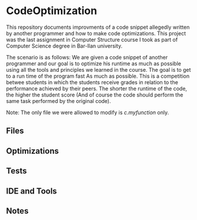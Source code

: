 # CodeOptimization

This repository documents improvments of a code snippet allegedly written by another programmer and how to make code optimizations.
This project was the last assignment in Computer Structure course I took as part of Computer Science degree in Bar-Ilan university.

The scenario is as follows:
We are given a code snippet of another programmer and our goal is to optimize his runtime as much as possible using all the tools and principles we learned in the course. The goal is to get to a run time of the program fast As much as possible. This is a competition betwee students in which the students receive grades in relation to the performance achieved by their peers. The shorter the runtime of the code, the higher the student score (And of course the code should perform the same task performed by the original code).

Note: The only file we were allowed to modify is _c.myfunction_ only.

## Files





## Optimizations



## Tests



## IDE and Tools



## Notes
